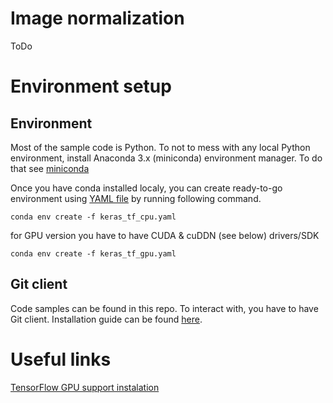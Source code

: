 # Image normalization

ToDo

# Environment setup

## Environment

Most of the sample code is Python. To not to mess with any local Python environment, install Anaconda 3.x (miniconda) environment manager. To do that see [miniconda](https://conda.io/en/latest/miniconda.html)

Once you have conda installed localy, you can create ready-to-go environment using [YAML file](keras_tf_cpu.yaml) by running following command.

`conda env create -f keras_tf_cpu.yaml`

for GPU version you have to have CUDA & cuDDN (see below) drivers/SDK

`conda env create -f keras_tf_gpu.yaml`

## Git client

Code samples can be found in this repo. To interact with, you have to have Git client. Installation guide can be found [here](https://git-scm.com/book/en/v2/Getting-Started-Installing-Git).

# Useful links
[TensorFlow GPU support instalation](https://www.tensorflow.org/install/gpu)

